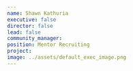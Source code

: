 ```yaml
---
name: Shawn Kathuria
executive: false
director: false
lead: false
community_manager:   
position: Mentor Recruiting
project:
image: ../assets/default_exec_image.png
---
```

